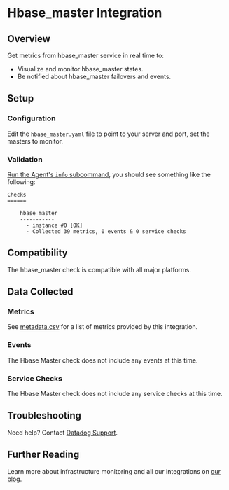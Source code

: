 # Hbase_master Integration

## Overview

Get metrics from hbase_master service in real time to:

* Visualize and monitor hbase_master states.
* Be notified about hbase_master failovers and events.

## Setup

### Configuration

Edit the `hbase_master.yaml` file to point to your server and port, set the masters to monitor.

### Validation

[Run the Agent's `info` subcommand](https://docs.datadoghq.com/agent/faq/agent-status-and-information/), you should see something like the following:

    Checks
    ======

        hbase_master
        -----------
          - instance #0 [OK]
          - Collected 39 metrics, 0 events & 0 service checks

## Compatibility

The hbase_master check is compatible with all major platforms.

## Data Collected
### Metrics
See [metadata.csv](https://github.com/DataDog/integrations-extras/blob/master/hbase_master/metadata.csv) for a list of metrics provided by this integration.

### Events
The Hbase Master check does not include any events at this time.

### Service Checks
The Hbase Master check does not include any service checks at this time.

## Troubleshooting
Need help? Contact [Datadog Support](http://docs.datadoghq.com/help/).

## Further Reading

Learn more about infrastructure monitoring and all our integrations on [our blog](https://www.datadoghq.com/blog/).